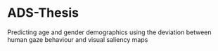 # ADS-Thesis
Predicting age and gender demographics using the deviation between human gaze behaviour and visual saliency maps
